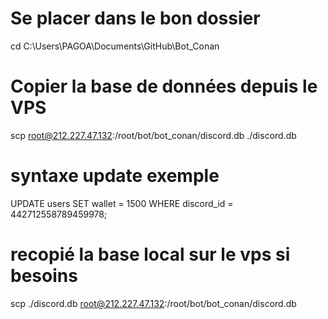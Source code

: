 # Se placer dans le bon dossier
cd C:\Users\PAGOA\Documents\GitHub\Bot_Conan

# Copier la base de données depuis le VPS
scp root@212.227.47.132:/root/bot/bot_conan/discord.db ./discord.db

# syntaxe update exemple
UPDATE users SET wallet = 1500 WHERE discord_id = 442712558789459978;

# recopié la base local sur le vps si besoins 
scp ./discord.db root@212.227.47.132:/root/bot/bot_conan/discord.db